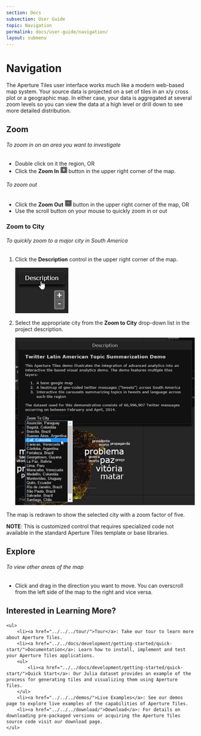 ```yaml
---
section: Docs
subsection: User Guide
topic: Navigation
permalink: docs/user-guide/navigation/
layout: submenu
---
```


# Navigation #

The Aperture Tiles user interface works much like a modern web-based map system. Your source data is projected on a set of tiles in an x/y cross plot or a geographic map. In either case, your data is aggregated at several zoom levels so you can view the data at a high level or drill down to see more detailed distribution.

## <a name="zoom"></a> Zoom ##

<h6 class="procedure">To zoom in on an area you want to investigate</h6>

- Double click on it the region, OR 
- Click the **Zoom In** ![Zoom Out](../../../img/zoom-in.png) button in the upper right corner of the map.  

<h6 class="procedure">To zoom out</h6>

- Click the **Zoom Out** ![Zoom Out](../../../img/zoom-out.png) button in the upper right corner of the map, OR
- Use the scroll button on your mouse to quickly zoom in or out

### <a name="zoom-to-city"></a> Zoom to City ###

<h6 class="procedure">To quickly zoom to a major city in South America</h6>

1. Click the **Description** control in the upper right corner of the map.

	<img src="../../../img/description.png" class="screenshot" alt="Description" />

2. Select the appropriate city from the **Zoom to City** drop-down list in the project description.

	<img src="../../../img/zoom-to-city.png" class="screenshot" alt="Zoom to City" />

The map is redrawn to show the selected city with a zoom factor of five.

**NOTE**: This is customized control that requires specialized code not available in the standard Aperture Tiles template or base libraries.

## <a name="explore"></a> Explore ##

<h6 class="procedure">To view other areas of the map</h6>

- Click and drag in the direction you want to move. You can overscroll from the left side of the map to the right and vice versa.

<div class="git">
	<h2>Interested in Learning More?</h2>

	<ul>
		<li><a href="../../../tour/">Tour</a>: Take our tour to learn more about Aperture Tiles.
		<li><a href="../../docs/development/getting-started/quick-start/">Documentation</a>: Learn how to install, implement and test your Aperture Tiles applications.
		<ul>
			<li><a href="../../docs/development/getting-started/quick-start/">Quick Start</a>: Our Julia dataset provides an example of the process for generating tiles and visualizing them using Aperture Tiles.
		</ul>
		<li><a href="../../../demos/">Live Examples</a>: See our demos page to explore live examples of the capabilities of Aperture Tiles.
		<li><a href="../../../download/">Download</a>: For details on downloading pre-packaged versions or acquiring the Aperture Tiles source code visit our download page.
	</ul>
</div>